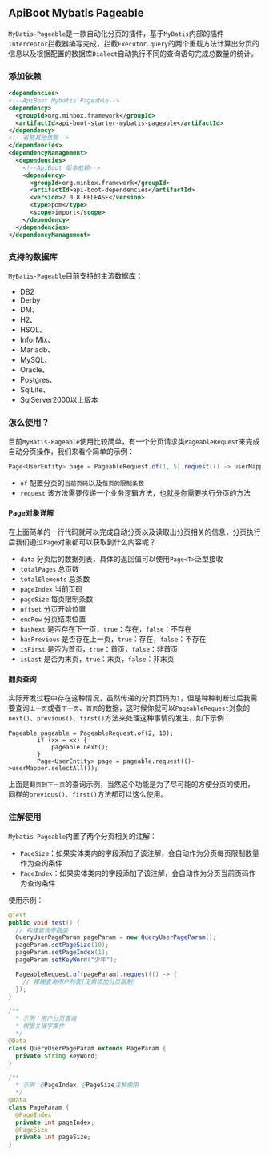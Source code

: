 ## ApiBoot Mybatis Pageable

`MyBatis-Pageable`是一款自动化分页的插件，基于`MyBatis`内部的插件`Interceptor`拦截器编写完成，拦截`Executor.query`的两个重载方法计算出分页的信息以及根据配置的数据库`Dialect`自动执行不同的查询语句完成总数量的统计。

### 添加依赖

```xml
<dependencies>
<!--ApiBoot Mybatis Pageable-->
<dependency>
  <groupId>org.minbox.framework</groupId>
  <artifactId>api-boot-starter-mybatis-pageable</artifactId>
</dependency>
<!--省略其他依赖-->
</dependencies>
<dependencyManagement>
  <dependencies>
    <!--ApiBoot 版本依赖-->
    <dependency>
      <groupId>org.minbox.framework</groupId>
      <artifactId>api-boot-dependencies</artifactId>
      <version>2.0.8.RELEASE</version>
      <type>pom</type>
      <scope>import</scope>
    </dependency>
  </dependencies>
</dependencyManagement>
```



### 支持的数据库
`MyBatis-Pageable`目前支持的主流数据库：
- DB2
- Derby
- DM、
- H2、
- HSQL、
- InforMix、
- Mariadb、
- MySQL、
- Oracle、
- Postgres、
- SqlLite、
- SqlServer2000以上版本

### 怎么使用？
目前`MyBatis-Pageable`使用比较简单，有一个分页请求类`PageableRequest`来完成自动分页操作，我们来看个简单的示例：
```java
Page<UserEntity> page = PageableRequest.of(1, 5).request(() -> userMapper.selectAll());
```

- `of`  配置分页的`当前页码`以及`每页的限制条数`
- `request` 该方法需要传递一个业务逻辑方法，也就是你需要执行分页的方法

#### Page对象详解
在上面简单的一行代码就可以完成自动分页以及读取出分页相关的信息，分页执行后我们通过`Page`对象都可以获取到什么内容呢？
- `data` 分页后的数据列表，具体的返回值可以使用`Page<T>`泛型接收
- `totalPages` 总页数
- `totalElements` 总条数
- `pageIndex` 当前页码
- `pageSize` 每页限制条数
- `offset` 分页开始位置
- `endRow` 分页结束位置
- `hasNext` 是否存在下一页，`true`：存在，`false`：不存在
- `hasPrevious` 是否存在上一页，`true`：存在，`false`：不存在
- `isFirst` 是否为首页，`true`：首页，`false`：非首页
- `isLast` 是否为末页，`true`：末页，`false`：非末页

#### 翻页查询
实际开发过程中存在这种情况，虽然传递的分页页码为`1`，但是种种判断过后我需要查询`上一页`或者`下一页`、`首页`的数据，这时候你就可以`PageableRequest`对象的`next()`、`previous()`、`first()`方法来处理这种事情的发生，如下示例：
```
Pageable pageable = PageableRequest.of(2, 10);
        if (xx = xx) {
            pageable.next();
        }
        Page<UserEntity> page = pageable.request(()->userMapper.selectAll());
```
上面是`翻页到下一页`的查询示例，当然这个功能是为了尽可能的方便分页的使用，同样的`previous()`、`first()`方法都可以这么使用。

### 注解使用

`Mybatis Pageable`内置了两个分页相关的注解：

- `PageSize`：如果实体类内的字段添加了该注解，会自动作为分页每页限制数量作为查询条件
- `PageIndex`：如果实体类内的字段添加了该注解，会自动作为分页当前页码作为查询条件

使用示例：

```java
@Test
public void test() {
  // 构建查询参数类
  QueryUserPageParam pageParam = new QueryUserPageParam();
  pageParam.setPageSize(10);
  pageParam.setPageIndex(1);
  pageParam.setKeyWord("少年");

  PageableRequest.of(pageParam).request(() -> {
    // 模糊查询用户列表(无需添加分页限制)
  });
}

/**
  * 示例：用户分页查询
  * 根据关键字条件
  */
@Data
class QueryUserPageParam extends PageParam {
  private String keyWord;
}

/**
  * 示例：@PageIndex、@PageSize注解使用
  */
@Data
class PageParam {
  @PageIndex
  private int pageIndex;
  @PageSize
  private int pageSize;
}
```

